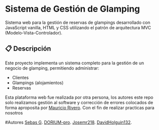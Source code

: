 # Sistema de Gestión de Glamping

Sistema web para la gestión de reservas de glampings desarrollado con JavaScript vanilla, HTML y CSS utilizando el patrón de arquitectura MVC (Modelo-Vista-Controlador).

## 📋 Descripción

Este proyecto implementa un sistema completo para la gestión de un negocio de glamping, permitiendo administrar:

- Clientes
- Glampings (alojamientos)
- Reservas

Esta plataforma web fue realizada por otra persona, los autores este repo solo realizamos gestión al software y corrección de errores colocados de forma aproposita por [Mauricio Rivero](https://github.com/mauriciorivero). Con el fin de realizar practicas para nosotros 

#Autores
[Sebas G](https://github.com/5h4rKYCode).
[DORIUM-pro](https://github.com/DORIUM-pro).
[Josemr218](https://github.com/Josemr218).
[DavidHolguin132](https://github.com/DavidHolguin132).



